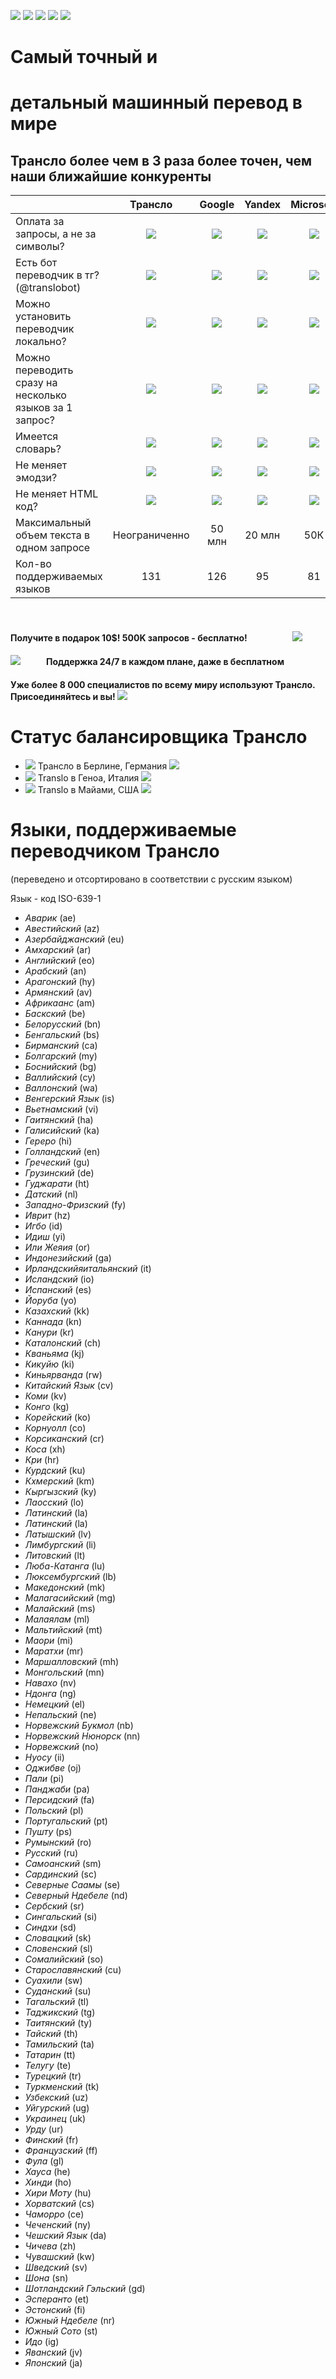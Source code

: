 ![](https://img.shields.io/badge/release%20date-june%202021-D4AB3F?style=flat-square) ![](https://img.shields.io/badge/last%20updated-june%202022-3FD476?style=flat-square) ![](https://img.shields.io/badge/used%20by-1.1k%20projects-007bff?style=flat-square) ![](https://img.shields.io/badge/tests-211%20passed-EC7647?style=flat-square) [![](https://img.shields.io/badge/-telegram%20bot-white?logo=telegram&style=for-the-badge)](https://t.me/translobot?start=rapidapi)
# Самый точный и
# детальный машинный перевод в мире
## Трансло более чем в 3 раза более точен, чем наши ближайшие конкуренты

|                                                         |                              Трансло                              |                               Google                               |                               Yandex                               |                             Microsoft                              |                             Lingvanex                              |                               Deepl                                |
|---------------------------------------------------------|:-----------------------------------------------------------------:|:------------------------------------------------------------------:|:------------------------------------------------------------------:|:------------------------------------------------------------------:|:------------------------------------------------------------------:|:------------------------------------------------------------------:|
| Оплата за запросы, а не за символы?                     | ![](https://i.ibb.co/cJKZDrz/done-FILL0-wght400-GRAD0-opsz20.png) | ![](https://i.ibb.co/sCVDjk2/close-FILL0-wght400-GRAD0-opsz20.png) | ![](https://i.ibb.co/sCVDjk2/close-FILL0-wght400-GRAD0-opsz20.png) | ![](https://i.ibb.co/sCVDjk2/close-FILL0-wght400-GRAD0-opsz20.png) | ![](https://i.ibb.co/sCVDjk2/close-FILL0-wght400-GRAD0-opsz20.png) | ![](https://i.ibb.co/sCVDjk2/close-FILL0-wght400-GRAD0-opsz20.png) |
| Есть бот переводчик в тг?  (@translobot)                | ![](https://i.ibb.co/cJKZDrz/done-FILL0-wght400-GRAD0-opsz20.png) | ![](https://i.ibb.co/sCVDjk2/close-FILL0-wght400-GRAD0-opsz20.png) | ![](https://i.ibb.co/sCVDjk2/close-FILL0-wght400-GRAD0-opsz20.png) | ![](https://i.ibb.co/sCVDjk2/close-FILL0-wght400-GRAD0-opsz20.png) | ![](https://i.ibb.co/sCVDjk2/close-FILL0-wght400-GRAD0-opsz20.png) | ![](https://i.ibb.co/sCVDjk2/close-FILL0-wght400-GRAD0-opsz20.png) |
| Можно установить переводчик локально?                   | ![](https://i.ibb.co/cJKZDrz/done-FILL0-wght400-GRAD0-opsz20.png) | ![](https://i.ibb.co/sCVDjk2/close-FILL0-wght400-GRAD0-opsz20.png) | ![](https://i.ibb.co/sCVDjk2/close-FILL0-wght400-GRAD0-opsz20.png) | ![](https://i.ibb.co/sCVDjk2/close-FILL0-wght400-GRAD0-opsz20.png) | ![](https://i.ibb.co/sCVDjk2/close-FILL0-wght400-GRAD0-opsz20.png) | ![](https://i.ibb.co/sCVDjk2/close-FILL0-wght400-GRAD0-opsz20.png) |
| Можно переводить сразу на несколько языков за 1 запрос? | ![](https://i.ibb.co/cJKZDrz/done-FILL0-wght400-GRAD0-opsz20.png) | ![](https://i.ibb.co/cJKZDrz/done-FILL0-wght400-GRAD0-opsz20.png)  | ![](https://i.ibb.co/sCVDjk2/close-FILL0-wght400-GRAD0-opsz20.png) | ![](https://i.ibb.co/sCVDjk2/close-FILL0-wght400-GRAD0-opsz20.png) | ![](https://i.ibb.co/sCVDjk2/close-FILL0-wght400-GRAD0-opsz20.png) | ![](https://i.ibb.co/sCVDjk2/close-FILL0-wght400-GRAD0-opsz20.png) |
| Имеется словарь?                                        | ![](https://i.ibb.co/cJKZDrz/done-FILL0-wght400-GRAD0-opsz20.png) | ![](https://i.ibb.co/cJKZDrz/done-FILL0-wght400-GRAD0-opsz20.png)  | ![](https://i.ibb.co/cJKZDrz/done-FILL0-wght400-GRAD0-opsz20.png)  | ![](https://i.ibb.co/sCVDjk2/close-FILL0-wght400-GRAD0-opsz20.png) | ![](https://i.ibb.co/sCVDjk2/close-FILL0-wght400-GRAD0-opsz20.png) | ![](https://i.ibb.co/sCVDjk2/close-FILL0-wght400-GRAD0-opsz20.png) |
| Не меняет эмодзи?                                       | ![](https://i.ibb.co/cJKZDrz/done-FILL0-wght400-GRAD0-opsz20.png) | ![](https://i.ibb.co/cJKZDrz/done-FILL0-wght400-GRAD0-opsz20.png)  | ![](https://i.ibb.co/cJKZDrz/done-FILL0-wght400-GRAD0-opsz20.png)  | ![](https://i.ibb.co/cJKZDrz/done-FILL0-wght400-GRAD0-opsz20.png)  | ![](https://i.ibb.co/sCVDjk2/close-FILL0-wght400-GRAD0-opsz20.png) | ![](https://i.ibb.co/sCVDjk2/close-FILL0-wght400-GRAD0-opsz20.png) |
| Не меняет HTML код?                                     | ![](https://i.ibb.co/cJKZDrz/done-FILL0-wght400-GRAD0-opsz20.png) | ![](https://i.ibb.co/cJKZDrz/done-FILL0-wght400-GRAD0-opsz20.png)  | ![](https://i.ibb.co/cJKZDrz/done-FILL0-wght400-GRAD0-opsz20.png)  | ![](https://i.ibb.co/cJKZDrz/done-FILL0-wght400-GRAD0-opsz20.png)  | ![](https://i.ibb.co/cJKZDrz/done-FILL0-wght400-GRAD0-opsz20.png)  | ![](https://i.ibb.co/sCVDjk2/close-FILL0-wght400-GRAD0-opsz20.png) |
| Максимальный объем текста в одном запросе               |                           Неограниченно                           |                               50 млн                               |                               20 млн                               |                                50К                                 |                                40К                                 |                                10К                                 |
| Кол-во поддерживаемых языков                            |                                131                                |                                126                                 |                                 95                                 |                                 81                                 |                                 50                                 |                                 26                                 |
⠀
#### Получите в подарок 10$! 500K запросов - бесплатно!⠀⠀⠀⠀⠀⠀⠀![](https://i.ibb.co/GFyBV6R/Piglet-Disney-256px-5.gif)
#### ![](https://i.ibb.co/B43HQg2/ezgif-2-6cbcf8f99e.gif)⠀⠀⠀⠀Поддержка 24/7 в каждом плане, даже в бесплатном
#### Уже более 8 000 специалистов по всему миру используют Трансло. Присоединяйтесь и вы! ![](https://i.ibb.co/6m9V33M/People-Memes-256px-23.gif)

# Статус балансировщика Трансло
* ![](https://i.ibb.co/3vj6tyL/de.png) Трансло в Берлине, Германия [![](https://img.shields.io/badge/up-brightgreen)](http://beshka1.cns1.com.ua:8032/status)
* ![](https://i.ibb.co/j6mT2pr/it.png) Translo в Геноа, Италия [![](https://img.shields.io/badge/up-brightgreen)](https://pacific-forest-77334.herokuapp.com/status)
* ![](https://i.ibb.co/WnYDdyF/us.png) Translo в Майами, США [![](https://img.shields.io/badge/up-brightgreen)](https://evening-plateau-69630.herokuapp.com/status)
  ⠀

# Языки, поддерживаемые переводчиком Трансло
(переведено и отсортировано в соответствии с русским языком)

Язык - код ISO-639-1

* _Аварик_ (ae)
* _Авестийский_ (az)
* _Азербайджанский_ (eu)
* _Амхарский_ (ar)
* _Английский_ (eo)
* _Арабский_ (an)
* _Арагонский_ (hy)
* _Армянский_ (av)
* _Африкаанс_ (am)
* _Баскский_ (be)
* _Белорусский_ (bn)
* _Бенгальский_ (bs)
* _Бирманский_ (ca)
* _Болгарский_ (my)
* _Боснийский_ (bg)
* _Валлийский_ (cy)
* _Валлонский_ (wa)
* _Венгерский Язык_ (is)
* _Вьетнамский_ (vi)
* _Гаитянский_ (ha)
* _Галисийский_ (ka)
* _Гереро_ (hi)
* _Голландский_ (en)
* _Греческий_ (gu)
* _Грузинский_ (de)
* _Гуджарати_ (ht)
* _Датский_ (nl)
* _Западно-Фризский_ (fy)
* _Иврит_ (hz)
* _Игбо_ (id)
* _Идиш_ (yi)
* _Или Жеяия_ (or)
* _Индонезийский_ (ga)
* _Ирландскийяитальянский_ (it)
* _Исландский_ (io)
* _Испанский_ (es)
* _Йоруба_ (yo)
* _Казахский_ (kk)
* _Каннада_ (kn)
* _Канури_ (kr)
* _Каталонский_ (ch)
* _Кваньяма_ (kj)
* _Кикуйю_ (ki)
* _Киньярванда_ (rw)
* _Китайский Язык_ (cv)
* _Коми_ (kv)
* _Конго_ (kg)
* _Корейский_ (ko)
* _Корнуолл_ (co)
* _Корсиканский_ (cr)
* _Коса_ (xh)
* _Кри_ (hr)
* _Курдский_ (ku)
* _Кхмерский_ (km)
* _Кыргызский_ (ky)
* _Лаосский_ (lo)
* _Латинский_ (la)
* _Латинский_ (la)
* _Латышский_ (lv)
* _Лимбургский_ (li)
* _Литовский_ (lt)
* _Люба-Катанга_ (lu)
* _Люксембургский_ (lb)
* _Македонский_ (mk)
* _Малагасийский_ (mg)
* _Малайский_ (ms)
* _Малаялам_ (ml)
* _Мальтийский_ (mt)
* _Маори_ (mi)
* _Маратхи_ (mr)
* _Маршалловский_ (mh)
* _Монгольский_ (mn)
* _Навахо_ (nv)
* _Ндонга_ (ng)
* _Немецкий_ (el)
* _Непальский_ (ne)
* _Норвежский Букмол_ (nb)
* _Норвежский Нюнорск_ (nn)
* _Норвежский_ (no)
* _Нуосу_ (ii)
* _Оджибве_ (oj)
* _Пали_ (pi)
* _Панджаби_ (pa)
* _Персидский_ (fa)
* _Польский_ (pl)
* _Португальский_ (pt)
* _Пушту_ (ps)
* _Румынский_ (ro)
* _Русский_ (ru)
* _Самоанский_ (sm)
* _Сардинский_ (sc)
* _Северные Саамы_ (se)
* _Северный Ндебеле_ (nd)
* _Сербский_ (sr)
* _Сингальский_ (si)
* _Синдхи_ (sd)
* _Словацкий_ (sk)
* _Словенский_ (sl)
* _Сомалийский_ (so)
* _Старославянский_ (cu)
* _Суахили_ (sw)
* _Суданский_ (su)
* _Тагальский_ (tl)
* _Таджикский_ (tg)
* _Таитянский_ (ty)
* _Тайский_ (th)
* _Тамильский_ (ta)
* _Татарин_ (tt)
* _Телугу_ (te)
* _Турецкий_ (tr)
* _Туркменский_ (tk)
* _Узбекский_ (uz)
* _Уйгурский_ (ug)
* _Украинец_ (uk)
* _Урду_ (ur)
* _Финский_ (fr)
* _Французский_ (ff)
* _Фула_ (gl)
* _Хауса_ (he)
* _Хинди_ (ho)
* _Хири Моту_ (hu)
* _Хорватский_ (cs)
* _Чаморро_ (ce)
* _Чеченский_ (ny)
* _Чешский Язык_ (da)
* _Чичева_ (zh)
* _Чувашский_ (kw)
* _Шведский_ (sv)
* _Шона_ (sn)
* _Шотландский Гэльский_ (gd)
* _Эсперанто_ (et)
* _Эстонский_ (fi)
* _Южный Ндебеле_ (nr)
* _Южный Сото_ (st)
* _Идо_ (ig)
* _Яванский_ (jv)
* _Японский_ (ja)
